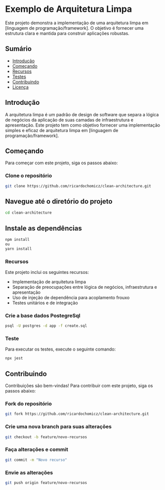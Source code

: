 # Exemplo de Arquitetura Limpa

Este projeto demonstra a implementação de uma arquitetura limpa em [linguagem de programação/framework]. O objetivo é fornecer uma estrutura clara e mantida para construir aplicações robustas.

## Sumário

- [Introdução](#introdução)
- [Começando](#começando)
- [Recursos](#recursos)
- [Testes](#testes)
- [Contribuindo](#contribuindo)
- [Licença](#licença)

## Introdução

A arquitetura limpa é um padrão de design de software que separa a lógica de negócios da aplicação de suas camadas de infraestrutura e apresentação. Este projeto tem como objetivo fornecer uma implementação simples e eficaz de arquitetura limpa em [linguagem de programação/framework].

## Começando

Para começar com este projeto, siga os passos abaixo:

### Clone o repositório

```bash
git clone https://github.com/ricardochomicz/clean-architecture.git
```

## Navegue até o diretório do projeto
```bash
cd clean-architecture
```

## Instale as dependências
```bash
npm install
ou
yarn install
```

### Recursos
Este projeto inclui os seguintes recursos:

- Implementação de arquitetura limpa
- Separação de preocupações entre lógica de negócios, infraestrutura e apresentação
- Uso de injeção de dependência para acoplamento frouxo
- Testes unitários e de integração

### Crie a base dados PostegreSql
```bash
psql -U postgres -d app -f create.sql
```

### Teste
Para executar os testes, execute o seguinte comando:
```bash
npx jest
```

## Contribuindo
<p>Contribuições são bem-vindas! Para contribuir com este projeto, siga os passos abaixo:</p>

### Fork do repositório
```bash
git fork https://github.com/ricardochomicz/clean-architecture.git
```

### Crie uma nova branch para suas alterações
```bash
git checkout -b feature/novo-recursos
```
### Faça alterações e commit
```bash
git commit -m "Novo recurso"
```

### Envie as alterações
```bash
git push origin feature/novo-recursos
```

